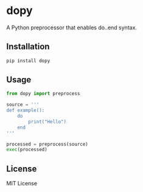 # dopy

A Python preprocessor that enables do..end syntax.

## Installation

```bash
pip install dopy
```

## Usage

```python
from dopy import preprocess

source = '''
def example():
    do
        print("Hello")
    end
'''

processed = preprocess(source)
exec(processed)
```

## License

MIT License
